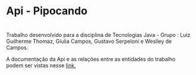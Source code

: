 # Api - Pipocando<h1>

Trabalho desenvolvido para a disciplina de Tecnologias Java - Grupo : Luiz Guilherme Thomaz, Giulia Campos, Gustavo Serpeloni e Weslley de Campos.

A documentação da Api e as relações entre as entidades do trabalho podem ser vistas nesse [link.](https://blogfilme.herokuapp.com/swagger-ui.html)
